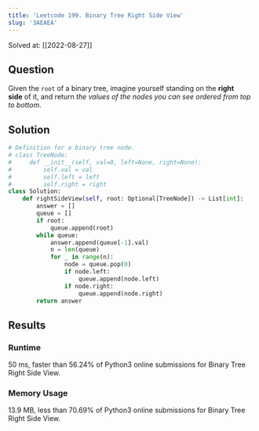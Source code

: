 ```yaml
---
title: 'Leetcode 199. Binary Tree Right Side View'
slug: '3AEAEA'
---
```


Solved at: [[2022-08-27]]

## Question

Given the `root` of a binary tree, imagine yourself standing on the **right side** of it, and return *the values of the nodes you can see ordered from top to bottom*.

## Solution

```python
# Definition for a binary tree node.
# class TreeNode:
#     def __init__(self, val=0, left=None, right=None):
#         self.val = val
#         self.left = left
#         self.right = right
class Solution:
    def rightSideView(self, root: Optional[TreeNode]) -> List[int]:
        answer = []
        queue = []
        if root:
            queue.append(root)
        while queue:
            answer.append(queue[-1].val)
            n = len(queue)
            for _ in range(n):
                node = queue.pop(0)
                if node.left:
                    queue.append(node.left)
                if node.right:
                    queue.append(node.right)
        return answer
```

## Results

### Runtime

50 ms, faster than 56.24% of Python3 online submissions for Binary Tree Right Side View.

### Memory Usage

13.9 MB, less than 70.69% of Python3 online submissions for Binary Tree Right Side View.
